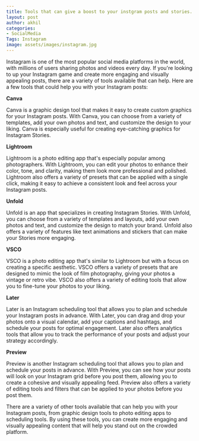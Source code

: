 ```yaml
---
title: Tools that can give a boost to your instgram posts and stories.
layout: post
author: akhil
categories:
- SocialMedia
Tags: Instagram
image: assets/images/instagram.jpg
---
```


Instagram is one of the most popular social media platforms in the world, with millions of users sharing photos and videos every day. If you're looking to up your Instagram game and create more engaging and visually appealing posts, there are a variety of tools available that can help. Here are a few tools that could help you with your Instagram posts:

**Canva**

Canva is a graphic design tool that makes it easy to create custom graphics for your Instagram posts. With Canva, you can choose from a variety of templates, add your own photos and text, and customize the design to your liking. Canva is especially useful for creating eye-catching graphics for Instagram Stories.

**Lightroom**

Lightroom is a photo editing app that's especially popular among photographers. With Lightroom, you can edit your photos to enhance their color, tone, and clarity, making them look more professional and polished. Lightroom also offers a variety of presets that can be applied with a single click, making it easy to achieve a consistent look and feel across your Instagram posts.

**Unfold**

Unfold is an app that specializes in creating Instagram Stories. With Unfold, you can choose from a variety of templates and layouts, add your own photos and text, and customize the design to match your brand. Unfold also offers a variety of features like text animations and stickers that can make your Stories more engaging.

**VSCO**

VSCO is a photo editing app that's similar to Lightroom but with a focus on creating a specific aesthetic. VSCO offers a variety of presets that are designed to mimic the look of film photography, giving your photos a vintage or retro vibe. VSCO also offers a variety of editing tools that allow you to fine-tune your photos to your liking.

**Later**

Later is an Instagram scheduling tool that allows you to plan and schedule your Instagram posts in advance. With Later, you can drag and drop your photos onto a visual calendar, add your captions and hashtags, and schedule your posts for optimal engagement. Later also offers analytics tools that allow you to track the performance of your posts and adjust your strategy accordingly.

**Preview**

Preview is another Instagram scheduling tool that allows you to plan and schedule your posts in advance. With Preview, you can see how your posts will look on your Instagram grid before you post them, allowing you to create a cohesive and visually appealing feed. Preview also offers a variety of editing tools and filters that can be applied to your photos before you post them.

There are a variety of other tools available that can help you with your Instagram posts, from graphic design tools to photo editing apps to scheduling tools. By using these tools, you can create more engaging and visually appealing content that will help you stand out on the crowded platform.
